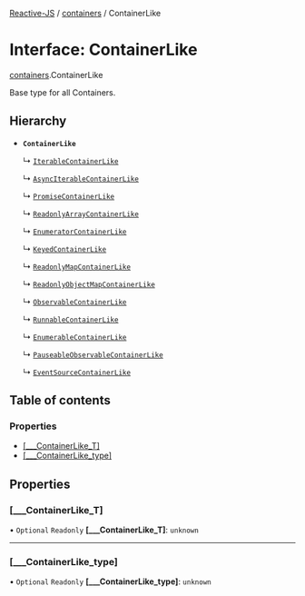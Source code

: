 [Reactive-JS](../README.md) / [containers](../modules/containers.md) / ContainerLike

# Interface: ContainerLike

[containers](../modules/containers.md).ContainerLike

Base type for all Containers.

## Hierarchy

- **`ContainerLike`**

  ↳ [`IterableContainerLike`](containers.IterableContainerLike.md)

  ↳ [`AsyncIterableContainerLike`](containers.AsyncIterableContainerLike.md)

  ↳ [`PromiseContainerLike`](containers.PromiseContainerLike.md)

  ↳ [`ReadonlyArrayContainerLike`](containers.ReadonlyArrayContainerLike.md)

  ↳ [`EnumeratorContainerLike`](containers.EnumeratorContainerLike.md)

  ↳ [`KeyedContainerLike`](keyed_containers.KeyedContainerLike.md)

  ↳ [`ReadonlyMapContainerLike`](keyed_containers.ReadonlyMapContainerLike.md)

  ↳ [`ReadonlyObjectMapContainerLike`](keyed_containers.ReadonlyObjectMapContainerLike.md)

  ↳ [`ObservableContainerLike`](rx.ObservableContainerLike.md)

  ↳ [`RunnableContainerLike`](rx.RunnableContainerLike.md)

  ↳ [`EnumerableContainerLike`](rx.EnumerableContainerLike.md)

  ↳ [`PauseableObservableContainerLike`](rx.PauseableObservableContainerLike.md)

  ↳ [`EventSourceContainerLike`](util.EventSourceContainerLike.md)

## Table of contents

### Properties

- [[\_\_\_ContainerLike\_T]](containers.ContainerLike.md#[___containerlike_t])
- [[\_\_\_ContainerLike\_type]](containers.ContainerLike.md#[___containerlike_type])

## Properties

### [\_\_\_ContainerLike\_T]

• `Optional` `Readonly` **[\_\_\_ContainerLike\_T]**: `unknown`

___

### [\_\_\_ContainerLike\_type]

• `Optional` `Readonly` **[\_\_\_ContainerLike\_type]**: `unknown`
